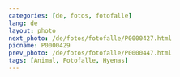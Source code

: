 ```yaml
---
categories: [de, fotos, fotofalle]
lang: de
layout: photo
next_photo: /de/fotos/fotofalle/P0000427.html
picname: P0000429
prev_photo: /de/fotos/fotofalle/P0000447.html
tags: [Animal, Fotofalle, Hyenas]
---
```

